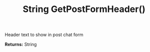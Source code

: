 ﻿---
uid: crmscript_ref_NSChatWidgetSettings_GetPostFormHeader
title: String GetPostFormHeader()
intellisense: NSChatWidgetSettings.GetPostFormHeader
keywords: NSChatWidgetSettings, GetPostFormHeader
so.topic: reference
---

Header text to show in post chat form

**Returns:** String


